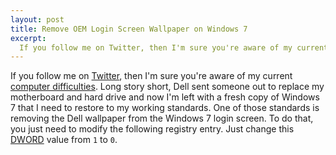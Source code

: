 ```yaml
--- 
layout: post
title: Remove OEM Login Screen Wallpaper on Windows 7
excerpt:
  If you follow me on Twitter, then I'm sure you're aware of my current computer difficulties. Long story short, Dell sent someone out to replace my motherboard and hard drive and now I'm left with a fresh copy of Windows 7 that I need to restore to my working standards. One of those standards is removing the Dell wallpaper from the Windows 7 login screen. To do that, you just need to modify the following registry entry. Just change this DWORD value from 1 to 0.
---
```

If you follow me on <a href="http://twitter.com/mbmccormick" target="_blank">Twitter</a>, then I'm sure you're aware of my current <a href="http://twitter.com/mbmccormick/status/58600614942355456" target="_blank">computer difficulties</a>. Long story short, Dell sent someone out to replace my motherboard and hard drive and now I'm left with a fresh copy of Windows 7 that I need to restore to my working standards. One of those standards is removing the Dell wallpaper from the Windows 7 login screen. To do that, you just need to modify the following registry entry. Just change this <a href="http://en.wikipedia.org/wiki/Word_%28computing%29" target="_blank">DWORD</a> value from <code>1</code> to <code>0</code>.

<script src="https://gist.github.com/941666.js"> </script> 
